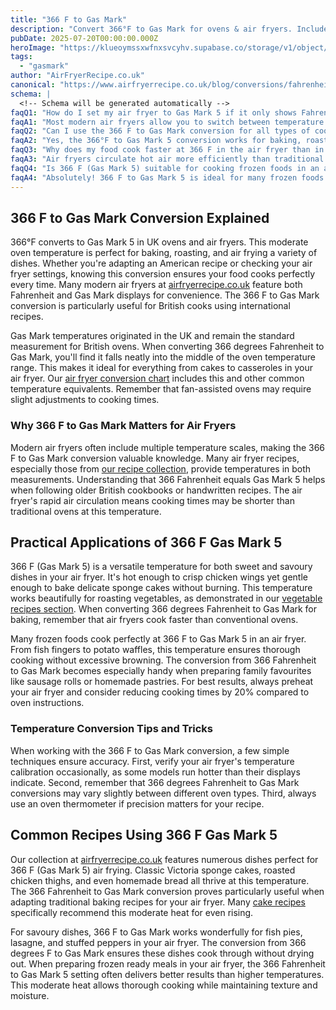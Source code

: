 ```yaml
---
title: "366 F to Gas Mark"
description: "Convert 366°F to Gas Mark for ovens & air fryers. Includes baking tips, conversion charts, and temperature guides for perfect cooking every time."
pubDate: 2025-07-20T00:00:00.000Z
heroImage: "https://klueoymssxwfnxsvcyhv.supabase.co/storage/v1/object/public/Shmucket/366-f-to-gas-mark.png"
tags:
  - "gasmark"
author: "AirFryerRecipe.co.uk"
canonical: "https://www.airfryerrecipe.co.uk/blog/conversions/fahrenheit-to-gas-mark/366-f-to-gas-mark"
schema: |
  <!-- Schema will be generated automatically -->
faqQ1: "How do I set my air fryer to Gas Mark 5 if it only shows Fahrenheit?"
faqA1: "Most modern air fryers allow you to switch between temperature scales in the settings menu. If yours doesn't, simply set it to 366°F which equals Gas Mark 5. Refer to your manual for specific instructions on changing units."
faqQ2: "Can I use the 366 F to Gas Mark conversion for all types of cooking?"
faqA2: "Yes, the 366°F to Gas Mark 5 conversion works for baking, roasting, and air frying. However, cooking times may vary between methods - air fryers typically cook faster than conventional ovens at the same temperature."
faqQ3: "Why does my food cook faster at 366 F in the air fryer than in the oven?"
faqA3: "Air fryers circulate hot air more efficiently than traditional ovens, leading to faster cooking times. Even at the same temperature (366 F or Gas Mark 5), the intense air movement reduces cooking time by about 20% compared to standard ovens."
faqQ4: "Is 366 F (Gas Mark 5) suitable for cooking frozen foods in an air fryer?"
faqA4: "Absolutely! 366 F to Gas Mark 5 is ideal for many frozen foods in air fryers, providing thorough cooking without excessive browning. For best results, shake the basket halfway through cooking and check a few minutes before the recommended time."
---
```

<h2>366 F to Gas Mark Conversion Explained</h2>
<p>366°F converts to Gas Mark 5 in UK ovens and air fryers. This moderate oven temperature is perfect for baking, roasting, and air frying a variety of dishes. Whether you're adapting an American recipe or checking your air fryer settings, knowing this conversion ensures your food cooks perfectly every time. Many modern air fryers at <a href=https://www.airfryerrecipe.co.uk>airfryerrecipe.co.uk</a> feature both Fahrenheit and Gas Mark displays for convenience. The 366 F to Gas Mark conversion is particularly useful for British cooks using international recipes.</p>

<p>Gas Mark temperatures originated in the UK and remain the standard measurement for British ovens. When converting 366 degrees Fahrenheit to Gas Mark, you'll find it falls neatly into the middle of the oven temperature range. This makes it ideal for everything from cakes to casseroles in your air fryer. Our <a href=https://www.airfryerrecipe.co.uk/air-fryer-conversion-chart>air fryer conversion chart</a> includes this and other common temperature equivalents. Remember that fan-assisted ovens may require slight adjustments to cooking times.</p>

<h3>Why 366 F to Gas Mark Matters for Air Fryers</h3>
<p>Modern air fryers often include multiple temperature scales, making the 366 F to Gas Mark conversion valuable knowledge. Many air fryer recipes, especially those from <a href=https://www.airfryerrecipe.co.uk/recipes>our recipe collection</a>, provide temperatures in both measurements. Understanding that 366 Fahrenheit equals Gas Mark 5 helps when following older British cookbooks or handwritten recipes. The air fryer's rapid air circulation means cooking times may be shorter than traditional ovens at this temperature.</p>

<h2>Practical Applications of 366 F Gas Mark 5</h2>
<p>366 F (Gas Mark 5) is a versatile temperature for both sweet and savoury dishes in your air fryer. It's hot enough to crisp chicken wings yet gentle enough to bake delicate sponge cakes without burning. This temperature works beautifully for roasting vegetables, as demonstrated in our <a href=https://www.airfryerrecipe.co.uk/recipe-category/vegetables>vegetable recipes section</a>. When converting 366 degrees Fahrenheit to Gas Mark for baking, remember that air fryers cook faster than conventional ovens.</p>

<p>Many frozen foods cook perfectly at 366 F to Gas Mark 5 in an air fryer. From fish fingers to potato waffles, this temperature ensures thorough cooking without excessive browning. The conversion from 366 Fahrenheit to Gas Mark becomes especially handy when preparing family favourites like sausage rolls or homemade pastries. For best results, always preheat your air fryer and consider reducing cooking times by 20% compared to oven instructions.</p>

<h3>Temperature Conversion Tips and Tricks</h3>
<p>When working with the 366 F to Gas Mark conversion, a few simple techniques ensure accuracy. First, verify your air fryer's temperature calibration occasionally, as some models run hotter than their displays indicate. Second, remember that 366 degrees Fahrenheit to Gas Mark conversions may vary slightly between different oven types. Third, always use an oven thermometer if precision matters for your recipe.</p>

<h2>Common Recipes Using 366 F Gas Mark 5</h2>
<p>Our collection at <a href=https://www.airfryerrecipe.co.uk>airfryerrecipe.co.uk</a> features numerous dishes perfect for 366 F (Gas Mark 5) air frying. Classic Victoria sponge cakes, roasted chicken thighs, and even homemade bread all thrive at this temperature. The 366 Fahrenheit to Gas Mark conversion proves particularly useful when adapting traditional baking recipes for your air fryer. Many <a href=https://www.airfryerrecipe.co.uk/recipe-category/cakes>cake recipes</a> specifically recommend this moderate heat for even rising.</p>

<p>For savoury dishes, 366 F to Gas Mark works wonderfully for fish pies, lasagne, and stuffed peppers in your air fryer. The conversion from 366 degrees F to Gas Mark ensures these dishes cook through without drying out. When preparing frozen ready meals in your air fryer, the 366 Fahrenheit to Gas Mark 5 setting often delivers better results than higher temperatures. This moderate heat allows thorough cooking while maintaining texture and moisture.</p>
